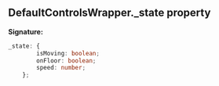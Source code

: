 
## DefaultControlsWrapper.\_state property

**Signature:**

```typescript
_state: {
        isMoving: boolean;
        onFloor: boolean;
        speed: number;
    };
```
